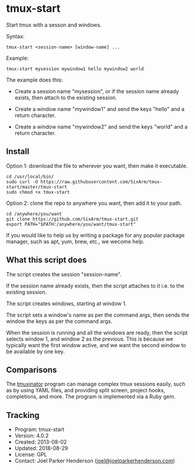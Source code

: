 # tmux-start

Start tmux with a sesson and windows.

Syntax:

    tmux-start <session-name> [window-name] ...

Example:

    tmux-start mysession mywindow1 hello mywindow2 world

The example does this:

  * Create a session name "mysession",
    or if the session name already exists,
    then attach to the existing session.

  * Create a window name "mywindow1" and send the
    keys "hello" and a return character.

  * Create a window name "mywindow2" and send the
    keys "world" and a return character.


## Install

Option 1: download the file to wherever you want, then make it executable.

    cd /usr/local/bin/
    sudo curl -O https://raw.githubusercontent.com/SixArm/tmux-start/master/tmux-start
    sudo chmod +x tmux-start

Option 2: clone the repo to anywhere you want, then add it to your path.

    cd /anywhere/you/want
    git clone https://github.com/SixArm/tmux-start.git   
    export PATH="$PATH:/anywhere/you/want/tmux-start"

If you would like to help us by writing a package for any popular package manager, such as apt, yum, brew, etc., we wecome help.


## What this script does

The script creates the session "session-name".

If the session name already exists, then the
script attaches to it i.e. to the existing session.

The script creates windows, starting at window 1.

The script sets a window's name as per the command args,
then sends the window the keys as per the command args.

When the session is running and all the windows are ready,
then the script selects window 1, and window 2 as the previous.
This is because we typically want the first window active,
and we want the second window to be available by one key.


## Comparisons

The [tmuxinator](https://github.com/tmuxinator/tmuxinator) program
can manage complex tmux sessions easily, such as by using YAML files,
and providing split screen, project hooks, completions, and more.
The program is implemented via a Ruby gem.


## Tracking

* Program: tmux-start
* Version: 4.0.2
* Created: 2013-08-02
* Updated: 2018-08-29
* License: GPL
* Contact: Joel Parker Henderson (joel@joelparkerhenderson.com)
